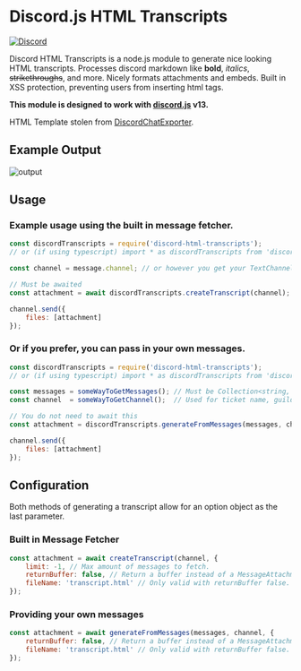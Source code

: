 # Discord.js HTML Transcripts
[![Discord](https://img.shields.io/discord/555474311637499955?label=discord)](https://discord.gg/rf5qN7C)

Discord HTML Transcripts is a node.js module to generate nice looking HTML transcripts. Processes discord markdown like **bold**, *italics*, ~~strikethroughs~~, and more. Nicely formats attachments and embeds. Built in XSS protection, preventing users from inserting html tags. 

**This module is designed to work with [discord.js](https://discord.js.org/#/) v13.**

HTML Template stolen from [DiscordChatExporter](https://github.com/Tyrrrz/DiscordChatExporter).

## Example Output
![output](https://img.derock.dev/5f5q0a.png)

## Usage
### Example usage using the built in message fetcher.
```js
const discordTranscripts = require('discord-html-transcripts');
// or (if using typescript) import * as discordTranscripts from 'discord-html-transcripts';

const channel = message.channel; // or however you get your TextChannel

// Must be awaited
const attachment = await discordTranscripts.createTranscript(channel);

channel.send({
    files: [attachment]
});
```

### Or if you prefer, you can pass in your own messages.
```js
const discordTranscripts = require('discord-html-transcripts');
// or (if using typescript) import * as discordTranscripts from 'discord-html-transcripts';

const messages = someWayToGetMessages(); // Must be Collection<string, Message> or Message[]
const channel  = someWayToGetChannel();  // Used for ticket name, guild icon, and guild name

// You do not need to await this
const attachment = discordTranscripts.generateFromMessages(messages, channel);

channel.send({
    files: [attachment]
});
```

## Configuration
Both methods of generating a transcript allow for an option object as the last parameter.

### Built in Message Fetcher
```js
const attachment = await createTranscript(channel, {
    limit: -1, // Max amount of messages to fetch.
    returnBuffer: false, // Return a buffer instead of a MessageAttachment 
    fileName: 'transcript.html' // Only valid with returnBuffer false. Name of attachment. 
});
```

### Providing your own messages
```js
const attachment = await generateFromMessages(messages, channel, {
    returnBuffer: false, // Return a buffer instead of a MessageAttachment 
    fileName: 'transcript.html' // Only valid with returnBuffer false. Name of attachment. 
});
```
